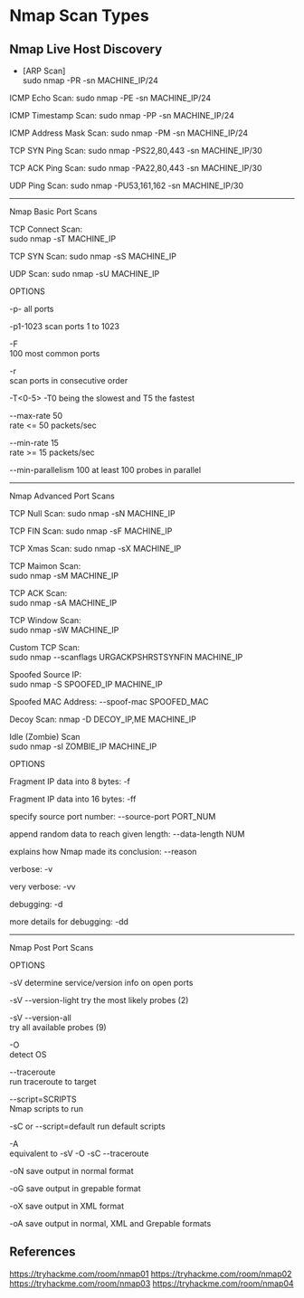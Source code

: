 # Nmap Scan Types

## Nmap Live Host Discovery

* [ARP Scan]	
sudo nmap -PR -sn MACHINE_IP/24

ICMP Echo Scan:	
sudo nmap -PE -sn MACHINE_IP/24

ICMP Timestamp Scan:
sudo nmap -PP -sn MACHINE_IP/24

ICMP Address Mask Scan:
sudo nmap -PM -sn MACHINE_IP/24

TCP SYN Ping Scan:
sudo nmap -PS22,80,443 -sn MACHINE_IP/30

TCP ACK Ping Scan:
sudo nmap -PA22,80,443 -sn MACHINE_IP/30

UDP Ping Scan: 
sudo nmap -PU53,161,162 -sn MACHINE_IP/30

*********************************************************
Nmap Basic Port Scans

TCP Connect Scan:	
sudo nmap -sT MACHINE_IP

TCP SYN Scan: 
sudo nmap -sS MACHINE_IP

UDP Scan:
sudo nmap -sU MACHINE_IP


OPTIONS


-p-	
all ports

-p1-1023
scan ports 1 to 1023

-F	
100 most common ports

-r	
scan ports in consecutive order

-T<0-5>	
-T0 being the slowest and T5 the fastest

--max-rate 50	
rate <= 50 packets/sec

--min-rate 15	
rate >= 15 packets/sec

--min-parallelism 100
at least 100 probes in parallel

*********************************************************
Nmap Advanced Port Scans


TCP Null Scan:
sudo nmap -sN MACHINE_IP

TCP FIN Scan:
sudo nmap -sF MACHINE_IP

TCP Xmas Scan:
sudo nmap -sX MACHINE_IP

TCP Maimon Scan:	
sudo nmap -sM MACHINE_IP

TCP ACK Scan:	
sudo nmap -sA MACHINE_IP

TCP Window Scan:	
sudo nmap -sW MACHINE_IP

Custom TCP Scan:	
sudo nmap --scanflags URGACKPSHRSTSYNFIN MACHINE_IP

Spoofed Source IP:	
sudo nmap -S SPOOFED_IP MACHINE_IP

Spoofed MAC Address:
--spoof-mac SPOOFED_MAC

Decoy Scan:
nmap -D DECOY_IP,ME MACHINE_IP

Idle (Zombie) Scan	
sudo nmap -sI ZOMBIE_IP MACHINE_IP


OPTIONS


Fragment IP data into 8 bytes:
-f

Fragment IP data into 16 bytes:
-ff

specify source port number:
--source-port PORT_NUM

append random data to reach given length:
--data-length NUM

explains how Nmap made its conclusion:
--reason

verbose:
-v

very verbose:
-vv

debugging:
-d

more details for debugging:
-dd

*********************************************************
Nmap Post Port Scans


OPTIONS

-sV	
determine service/version info on open ports

-sV --version-light	
try the most likely probes (2)

-sV --version-all	
try all available probes (9)

-O	
detect OS

--traceroute	
run traceroute to target

--script=SCRIPTS	
Nmap scripts to run

-sC or --script=default	
run default scripts

-A	
equivalent to -sV -O -sC --traceroute

-oN	
save output in normal format

-oG	
save output in grepable format

-oX	
save output in XML format

-oA	
save output in normal, XML and Grepable formats

## References
https://tryhackme.com/room/nmap01
https://tryhackme.com/room/nmap02
https://tryhackme.com/room/nmap03
https://tryhackme.com/room/nmap04

